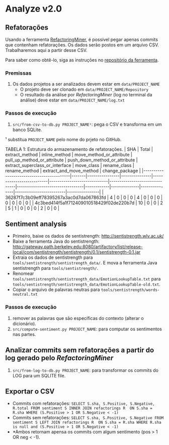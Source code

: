 # Analyze v2.0

## Refatorações

Usando a ferramenta [RefactoringMiner](https://github.com/tsantalis/RefactoringMiner), é possível pegar apenas commits que contenham refatorações. Os dados serão postos em um arquivo CSV. Trabalharemos aqui a partir desse CSV. 

Para saber como obtê-lo, siga as instruções no [repositório da ferramenta](https://github.com/tsantalis/RefactoringMiner#running-from-the-command-line).

### Premissas

1. Os dados projetos a ser analizados devem estar em `data/PROJECT_NAME`
    - O projeto deve ser clonado em `data/PROJECT_NAME/Repository`
    - O resultado da análise por _RefactoringMiner_ (log no terminal da análise) deve estar em `data/PROJECT_NAME/log.txt`

### Passos de execução

1. `src/from-csv-to-db.py PROJECT_NAME¹`: pega o CSV e transforma em um banco SQLite.

¹ substitua `PROJECT_NAME` pelo nome do prjeto no GitHub.

TABELA 1: Estrutura do armazenamento de refatorações.
| SHA | Total | extract_method | inline_method | move_method_or_attribute | pull_up_method_or_attribute | push_down_method_or_attribute | extract_superclass_or_interface | move_class | rename_class | rename_method | extract_and_move_method | change_package |
|------------------------------------------|-------|----------------|---------------|--------------------------|-----------------------------|-------------------------------|---------------------------------|------------|--------------|---------------|-------------------------|----------------|
| 36287f7c3b09eff78395267a3ac0d7da067863fd | 4 | 0 | 0 | 0 | 4 | 0 | 0 | 0 | 0 | 0 | 0 | 0 |
| 4c3bed414f5a1f712409010518429f02de220b7d | 10 | 0 | 0 | 2 | 5 | 1 | 0 | 0 | 0 | 2 | 0 | 0 |

## Sentiment analysis

- Primeiro, baixe os dados de sentistrength: http://sentistrength.wlv.ac.uk/
- Baixe a ferramenta Java do sentistrength: http://gateway.path.berkeley.edu:8080/artifactory/list/release-local/com/sentistrength/sentistrength/0.1/sentistrength-0.1.jar
- Extraia os dados de sentistrength para `tools/sentistrength/sentistrength_data/`. E mova a ferramenta Java sentistrength para `tools/sentistrength/`.
- Renomear `tools/sentistrength/sentistrength_data/EmotionLookupTable.txt` para `tools/sentistrength/sentistrength_data/EmotionLookupTable-old.txt`.
- Copiar o arquivo de palavras neutras para `tools/sentistrength/words-neutral.txt`

### Passos de execução

1. remover as palavras que são específicas do contexto (alterar o dicionário).
2. `src/compute-sentiment.py PROJECT_NAME`: para computar os sentimentos nas partes.

## Analizar commits sem refatorações a partir do log gerado pelo _RefactoringMiner_

1. `src/from-log-to-db.py PROJECT_NAME`: para transformar os commits do LOG para um SQLITE file.

## Exportar o CSV

- Commits com refatorações: `SELECT S.sha, S.Positive, S.Negative, R.total FROM sentiment S INNER JOIN refactorings R  ON S.sha = R.sha WHERE (S.Positive > 1 OR S.Negative < -1)`
- Commits sem refatorações: `SELECT S.sha, S.Positive, S.Negative FROM sentiment S LEFT JOIN refactorings R  ON S.sha = R.sha WHERE R.sha is null and (S.Positive > 1 OR S.Negative < -1)`
- *Ambos retornam apensa os commits com algum sentimento (pos > 1 OR neg < -1).